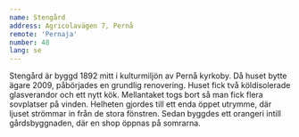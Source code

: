 ```yaml
---
name: Stengård
address: Agricolavägen 7, Pernå
remote: 'Pernaja'
number: 48
lang: se
---
```

Stengård är byggd 1892 mitt i kulturmiljön av Pernå kyrkoby. Då huset bytte ägare 2009, påbörjades en grundlig renovering. Huset fick två köldisolerade glasverandor och ett nytt kök. Mellantaket togs bort så man fick flera sovplatser på vinden. Helheten gjordes till ett enda öppet utrymme, där ljuset strömmar in från de stora fönstren. Sedan byggdes ett orangeri intill gårdsbyggnaden, där en shop öppnas på somrarna.
